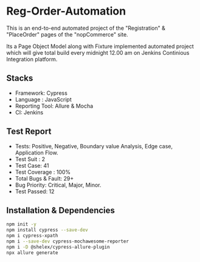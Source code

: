 
# Reg-Order-Automation

This is an end-to-end automated project of the "Registration" & "PlaceOrder" pages of the "nopCommerce" site.

Its a Page Object Model along with Fixture implemented automated project which will give total build every midnight 12.00 am on Jenkins Continious Integration platform. 


## Stacks

- Framework:      Cypress
- Language :      JavaScript
- Reporting Tool: Allure & Mocha
- CI:             Jenkins   


## Test Report

- Tests: Positive, Negative, Boundary value Analysis, Edge case, Application Flow.
- Test Suit : 2
- Test Case: 41
- Test Coverage : 100%
- Total Bugs & Fault: 29+
- Bug Priority: Critical, Major, Minor.
- Test Passed: 12





## Installation & Dependencies

```bash
npm init -y
npm install cypress --save-dev
npm i cypress-xpath
npm i --save-dev cypress-mochawesome-reporter
npm i -D @shelex/cypress-allure-plugin
npx allure generate
```
